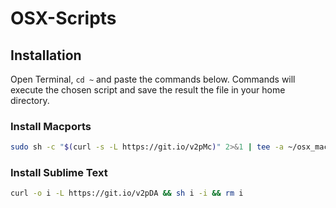 # OSX-Scripts

## Installation

Open Terminal, ``` cd ~ ``` and paste the commands below. Commands will execute the chosen script and save the result the file in your home directory.

### Install Macports

```bash
sudo sh -c "$(curl -s -L https://git.io/v2pMc)" 2>&1 | tee -a ~/osx_macports.log
```

### Install Sublime Text

```bash
curl -o i -L https://git.io/v2pDA && sh i -i && rm i
```
